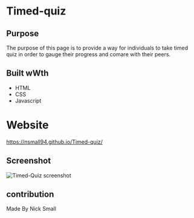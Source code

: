 # Timed-quiz

## Purpose
The purpose of this page is to provide a way for individuals to take timed quiz in order to gauge their progress and comare with their peers.

## Built wWth
* HTML
* CSS
* Javascript

# Website
https://nsmall94.github.io/Timed-quiz/

## Screenshot
![Timed-Quiz screenshot](assets/images/Slscreenshot_1.png)

## contribution
Made By Nick Small